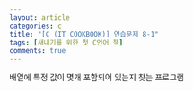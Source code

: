 ```yaml
---
layout: article
categories: c
title: "[C (IT COOKBOOK)] 연습문제 8-1"
tags: [새내기를 위한 첫 C언어 책]
comments: true
---
```


배열에 특정 값이 몇개 포함되어 있는지 찾는 프로그램

<script src="https://gist.github.com/junbly/57e5f3042568da8dbdd3014c04139e8e.js"></script>
